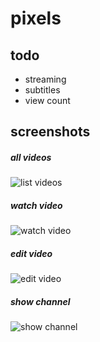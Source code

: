 # pixels

## todo
- streaming
- subtitles
- view count

## screenshots

##### all videos
![list videos](https://i.imgur.com/7xNnv5X.jpg)

##### watch video
![watch video](https://i.imgur.com/jemW8Jh.jpg)

##### edit video
![edit video](https://i.imgur.com/PrPGgo6.jpeg)

##### show channel
![show channel](https://i.imgur.com/ZmQQ4I7.png)
